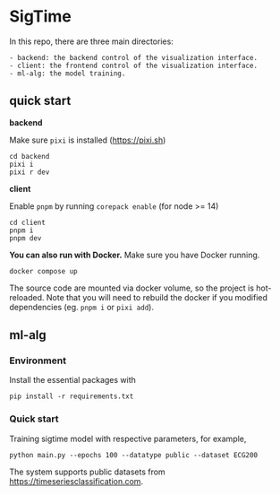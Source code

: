 # SigTime
In this repo, there are three main directories:
```
- backend: the backend control of the visualization interface.
- client: the frontend control of the visualization interface.
- ml-alg: the model training.
```

## quick start
**backend**

Make sure `pixi` is installed (https://pixi.sh)

```
cd backend
pixi i
pixi r dev
```

**client**

Enable `pnpm` by running `corepack enable` (for node >= 14)

```
cd client
pnpm i
pnpm dev
```
**You can also run with Docker.**
Make sure you have Docker running.

```
docker compose up
```

The source code are mounted via docker volume, so the project is hot-reloaded. Note that you will need to rebuild the docker if you modified dependencies (eg. `pnpm i` or `pixi add`).


## ml-alg
### Environment
Install the essential packages with 
```
pip install -r requirements.txt
```
### Quick start
Training sigtime model with respective parameters, for example,
```
python main.py --epochs 100 --datatype public --dataset ECG200
```
The system supports public datasets from https://timeseriesclassification.com.
